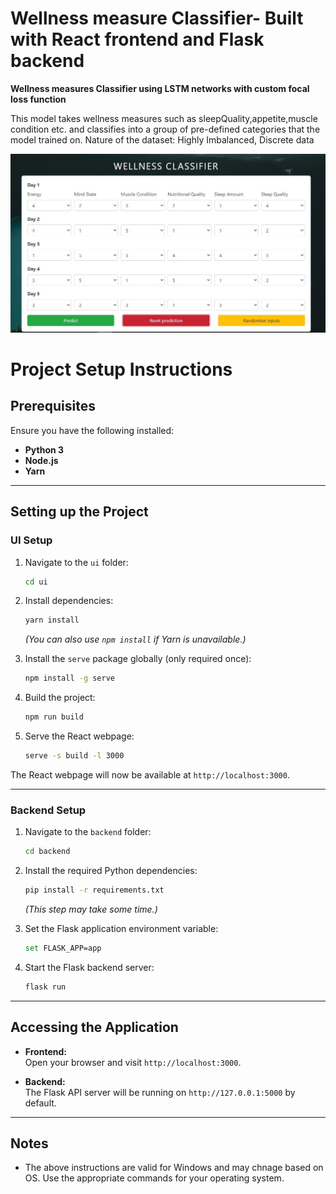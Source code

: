 # Wellness measure Classifier- Built with React frontend and Flask backend

<b>Wellness measures Classifier using LSTM networks with custom focal loss function</b>
<p>
This model takes wellness measures such as sleepQuality,appetite,muscle condition etc. and classifies into a group of pre-defined categories that the model trained on. 
Nature of the dataset: Highly Imbalanced, Discrete data</p>

![alt text](https://github.com/sidhartha1922/Classification-web-app-using-React-js-and-Flask-APi/blob/master/ui1.JPG?raw=true)

# Project Setup Instructions

## Prerequisites
Ensure you have the following installed:
- **Python 3**  
- **Node.js**  
- **Yarn**  

---

## Setting up the Project

### UI Setup

1. Navigate to the `ui` folder:  
   ```bash
   cd ui
   ```
2. Install dependencies:  
   ```bash
   yarn install
   ```
   *(You can also use `npm install` if Yarn is unavailable.)*  

3. Install the `serve` package globally (only required once):  
   ```bash
   npm install -g serve
   ```
4. Build the project:  
   ```bash
   npm run build
   ```
5. Serve the React webpage:  
   ```bash
   serve -s build -l 3000
   ```

The React webpage will now be available at `http://localhost:3000`.

---

### Backend Setup

1. Navigate to the `backend` folder:  
   ```bash
   cd backend
   ```
2. Install the required Python dependencies:  
   ```bash
   pip install -r requirements.txt
   ```
   *(This step may take some time.)*  

3. Set the Flask application environment variable:  
   ```bash
   set FLASK_APP=app
   ```

4. Start the Flask backend server:  
   ```bash
   flask run
   ```

---

## Accessing the Application

- **Frontend:**  
  Open your browser and visit `http://localhost:3000`.  

- **Backend:**  
  The Flask API server will be running on `http://127.0.0.1:5000` by default.

---

## Notes

- The above instructions are valid for Windows and may chnage based on OS. Use the appropriate commands for your operating system.
 
